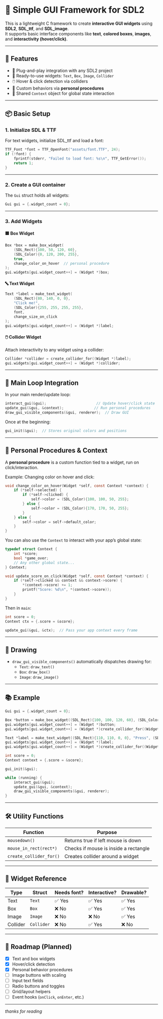 
# 🧱 Simple GUI Framework for SDL2

This is a lightweight C framework to create **interactive GUI widgets** using **SDL2**, **SDL_ttf**, and **SDL_image**.  
It supports basic interface components like **text**, **colored boxes**, **images**, and **interactivity (hover/click)**.

---

## 🔧 Features

- 🚀 Plug-and-play integration with any SDL2 project
- 🧱 Ready-to-use widgets: `Text`, `Box`, `Image`, `Collider`
- 🖱️ Hover & click detection via colliders
- 🎯 Custom behaviors via **personal procedures**
- 🧠 Shared `Context` object for global state interaction

---

## 📦 Basic Setup

### 1. Initialize SDL & TTF

For text widgets, initialize SDL_ttf and load a font:

```c
TTF_Font *font = TTF_OpenFont("assets/font.TTF", 24);
if (!font) {
    fprintf(stderr, "Failed to load font: %s\n", TTF_GetError());
    return 1;
}
```

---

### 2. Create a GUI container

The `Gui` struct holds all widgets:

```c
Gui gui = {.widget_count = 0};
```

---

### 3. Add Widgets

#### 🟦 Box Widget

```c
Box *box = make_box_widget(
    (SDL_Rect){100, 50, 120, 60},
    (SDL_Color){0, 120, 200, 255},
    true,
    change_color_on_hover  // personal procedure
);
gui.widgets[gui.widget_count++] = (Widget *)box;
```

#### 🔤 Text Widget

```c
Text *label = make_text_widget(
    (SDL_Rect){80, 140, 0, 0},
    "Click me!",
    (SDL_Color){255, 255, 255, 255},
    font,
    change_size_on_click
);
gui.widgets[gui.widget_count++] = (Widget *)label;
```

#### 🖱️ Collider Widget

Attach interactivity to any widget using a collider:

```c
Collider *collider = create_collider_for((Widget *)label);
gui.widgets[gui.widget_count++] = (Widget *)collider;
```

---

## 🔁 Main Loop Integration

In your main render/update loop:

```c
interact_gui(&gui);                       // Update hover/click state
update_gui(&gui, &context);              // Run personal procedures
draw_gui_visible_components(&gui, renderer);  // Draw GUI
```

Once at the beginning:

```c
gui_init(&gui);  // Stores original colors and positions
```

---

## 🧠 Personal Procedures & Context

A **personal procedure** is a custom function tied to a widget, run on click/interaction.

Example: Changing color on hover and click:

```c
void change_color_on_hover(Widget *self, const Context *context) {
    if (*self->selected) {
        if (*self->clicked) {
            self->color = (SDL_Color){100, 100, 50, 255};
        } else {
            self->color = (SDL_Color){170, 170, 50, 255};
        }
    } else {
        self->color = self->default_color;
    }
}
```

You can also use the `Context` to interact with your app’s global state:

```c
typedef struct Context {
    int *score;
    bool *game_over;
    // Any other global state...
} Context;

void update_score_on_click(Widget *self, const Context *context) {
    if (*self->clicked && context && context->score) {
        *(context->score) += 1;
        printf("Score: %d\n", *(context->score));
    }
}
```

Then in `main`:

```c
int score = 0;
Context ctx = {.score = &score};

update_gui(&gui, &ctx);  // Pass your app context every frame
```

---

## 🎨 Drawing

- `draw_gui_visible_components()` automatically dispatches drawing for:
  - `Text`: `draw_text()`
  - `Box`: `draw_box()`
  - `Image`: `draw_image()`

---

## 📚 Example

```c
Gui gui = {.widget_count = 0};

Box *button = make_box_widget((SDL_Rect){100, 100, 120, 60}, (SDL_Color){100, 50, 200, 255}, true, change_color_on_hover);
gui.widgets[gui.widget_count++] = (Widget *)button;
gui.widgets[gui.widget_count++] = (Widget *)create_collider_for((Widget *)button);

Text *label = make_text_widget((SDL_Rect){110, 110, 0, 0}, "Press", (SDL_Color){255, 255, 255, 255}, font, update_score_on_click);
gui.widgets[gui.widget_count++] = (Widget *)label;
gui.widgets[gui.widget_count++] = (Widget *)create_collider_for((Widget *)label);

int score = 0;
Context context = {.score = &score};

gui_init(&gui);

while (running) {
    interact_gui(&gui);
    update_gui(&gui, &context);
    draw_gui_visible_components(&gui, renderer);
}
```

---

## 🛠 Utility Functions

| Function                | Purpose                                 |
|-------------------------|-----------------------------------------|
| `mousedown()`           | Returns true if left mouse is down      |
| `mouse_in_rect(rect*)`  | Checks if mouse is inside a rectangle   |
| `create_collider_for()` | Creates collider around a widget        |

---

## 🧩 Widget Reference

| Type     | Struct     | Needs font? | Interactive? | Drawable? |
|----------|------------|-------------|--------------|-----------|
| Text     | `Text`     | ✅ Yes       | ✅ Yes        | ✅ Yes     |
| Box      | `Box`      | ❌ No        | ✅ Yes        | ✅ Yes     |
| Image    | `Image`    | ❌ No        | ❌ No         | ✅ Yes     |
| Collider | `Collider` | ❌ No        | ✅ Yes        | ❌ No      |

---

## 📅 Roadmap (Planned)

- [x] Text and box widgets
- [x] Hover/click detection
- [x] Personal behavior procedures
- [ ] Image buttons with scaling
- [ ] Input text fields
- [ ] Radio buttons and toggles
- [ ] Grid/layout helpers
- [ ] Event hooks (`onClick`, `onEnter`, etc.)

---

*thanks for reading*
